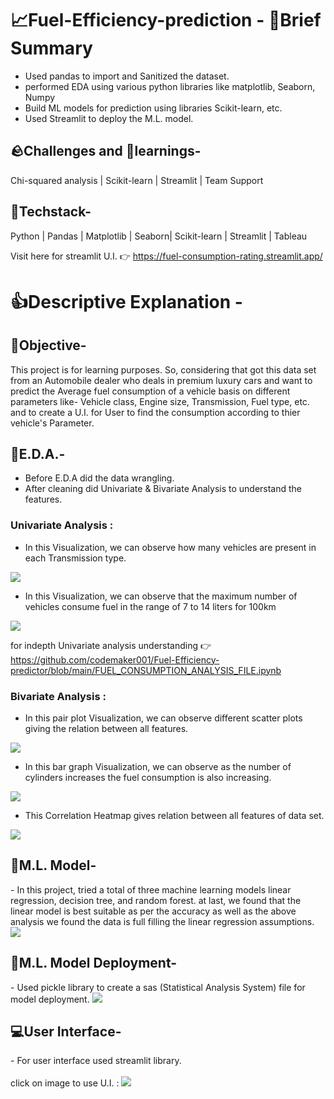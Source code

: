 <h1>
 📈Fuel-Efficiency-prediction - 📑Brief Summary
</h1>

- Used pandas to import and Sanitized the dataset.
- performed EDA using various python libraries like matplotlib,
Seaborn, Numpy
- Build ML models for prediction using libraries Scikit-learn, etc.
- Used Streamlit to deploy the M.L. model.

<h2>
 🪨Challenges and 🧠learnings-
</h2>
  Chi-squared analysis | Scikit-learn | Streamlit | Team Support 
  
<h2>
 🤖Techstack-
</h2>
  Python | Pandas | Matplotlib | Seaborn| Scikit-learn | Streamlit | Tableau

Visit here for streamlit U.I. 👉 https://fuel-consumption-rating.streamlit.app/

<h1>
 👍Descriptive Explanation - 
</h1>

<h2> 
  🥅Objective-
</h2>
This project is for learning purposes. So, considering that  got this data set from an Automobile dealer who deals in premium luxury cars and want to predict the Average fuel consumption of a vehicle basis on different parameters like- Vehicle class, Engine size, 
Transmission, Fuel type, etc. and to create a U.I. for User to find the consumption according to thier vehicle's Parameter.
 

<h2> 
  📑E.D.A.-
</h2>

- Before E.D.A did the data wrangling.
- After cleaning did Univariate & Bivariate Analysis to understand the features.

<h3> Univariate Analysis : </h3>

- In this Visualization, we can observe how many vehicles are present in each Transmission type. 
<img src="https://github.com/codemaker001/Fuel-Efficiency-predictor/blob/main/images/rWBj1FLmYy.jpg">



- In this Visualization, we can observe that the maximum number of vehicles consume fuel in the range of 7 to 14 liters for 100km
<img src="https://github.com/codemaker001/Fuel-Efficiency-predictor/blob/main/images/GNPrWaBHJb.png">

for indepth Univariate analysis understanding 👉 https://github.com/codemaker001/Fuel-Efficiency-predictor/blob/main/FUEL_CONSUMPTION_ANALYSIS_FILE.ipynb

<h3> Bivariate Analysis : </h3>

- In this pair plot Visualization, we can observe different scatter plots giving the relation between all features.
<img src="https://github.com/codemaker001/Fuel-Efficiency-predictor/blob/main/images/WIQ5l2SV3x.png">

- In this bar graph Visualization, we can observe as the number of cylinders increases the fuel consumption is also increasing. 
<img src="https://github.com/codemaker001/Fuel-Efficiency-predictor/blob/main/images/PY7pHl2hHh.png">

- This Correlation Heatmap gives relation between all features of data set.
<img src="https://github.com/codemaker001/Fuel-Efficiency-predictor/blob/main/images/7Jcc6Gaz2w.png">

<h2> 
  🤖M.L. Model-
</h2>
- In this project, tried a total of three machine learning models linear regression, decision tree, and random forest. at last, we found that the linear model is best suitable as per the accuracy as well as the above analysis we found the data is full filling the linear regression assumptions.
<img src="https://github.com/codemaker001/Fuel-Efficiency-predictor/blob/main/images/ujG4xnDxrx.png">


<h2> 
  🤖M.L. Model Deployment-
</h2>
- Used pickle library to create a sas (Statistical Analysis System) file for model deployment.
<img src="https://github.com/codemaker001/Fuel-Efficiency-predictor/blob/main/images/GNPrWaBHJb.png">


<h2> 
  💻User Interface-
</h2>
- For user interface used streamlit library.
<br>
<br>
click on image to use U.I. :
<a href="https://fuel-consumption-rating.streamlit.app/">
<img src="https://github.com/codemaker001/Fuel-Efficiency-predictor/blob/main/images/OCpdLj8B7l.png">
</a>













































